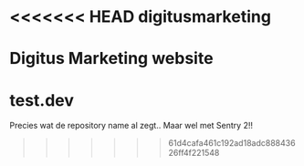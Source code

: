 <<<<<<< HEAD
digitusmarketing
================

Digitus Marketing website
=======
test.dev
========

Precies wat de repository name al zegt.. Maar wel met Sentry 2!!
>>>>>>> 61d4cafa461c192ad18adc88843626ff4f221548

